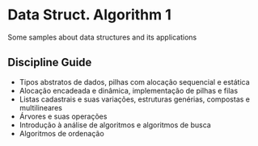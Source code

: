 # Data Struct. Algorithm 1
Some samples about data structures and its applications

<h2> Discipline Guide </h1>
<ul>
<li> Tipos abstratos de dados, pilhas com alocação sequencial e estática</li>
<li> Alocação encadeada e dinâmica, implementação de pilhas e filas</li>
<li> Listas cadastrais e suas variações, estruturas genérias, compostas e multilineares</li>
<li> Árvores e suas operações</li>
<li> Introdução à análise de algoritmos e algoritmos de busca</li>
<li> Algoritmos de ordenação</li>
</ul>
